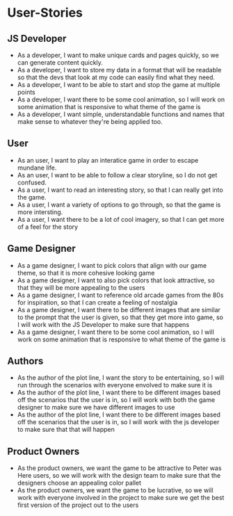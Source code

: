 # User-Stories

## JS Developer

- As a developer, I want to make unique cards and pages quickly, so we can generate content quickly.
- As a developer, I want to store my data in a format that will be readable so that the devs that look at my code can easily find what they need.
- As a developer, I want to be able to start and stop the game at multiple points
- As a developer, I want there to be some cool animation, so I will work on some animation that is responsive to what theme of the game is
- As a developer, I want simple, understandable functions and names that make sense to whatever they're being applied too.   

## User

- As an user, I want to play an interatice game in order to escape mundane life.
- As an user, I want to be able to follow a clear storyline, so I do not get confused.
- As a user, I want to read an interesting story, so that I can really get into the game.
- As a user, I want a variety of options to go through, so that the game is more intersting.
- As a user, I want there to be a lot of cool imagery, so that I can get more of a feel for the story

## Game Designer

- As a game designer, I want to pick colors that align with our game theme, so that it is more cohesive looking game
- As a game designer, I want to also pick colors that look attractive, so that they will be more appealing to the users
- As a game designer, I want to reference old arcade games from the 80s for inspiration, so that I can create a feeling of nostalgia
- As a game designer, I want there to be different images that are similar to the prompt that the user is given, so that they get more into game, so I will work with the JS Developer to make sure that happens
- As a game designer, I want there to be some cool animation, so I will work on some animation that is responsive to what theme of the game is

## Authors

- As the author of the plot line, I want the story to be entertaining, so I will run through the scenarios with everyone envolved to make sure it is
- As the author of the plot line, I want there to be different images based off the scenarios that the user is in, so I will work with both the game designer to make sure we have different images to use
- As the author of the plot line, I want there to be different images based off the scenarios that the user is in, so I will work with the js developer to make sure that that will happen

## Product Owners

- As the product owners, we want the game to be attractive to Peter was Here users, so we will work with the design team to make sure that the designers choose an appealing color pallet
- As the product owners, we want the game to be lucrative, so we will work with everyone involved in the project to make sure we get the best first version of the project out to the users
